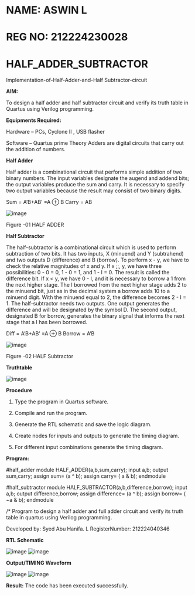 # NAME: ASWIN L
# REG NO: 212224230028
# HALF_ADDER_SUBTRACTOR

Implementation-of-Half-Adder-and-Half Subtractor-circuit

**AIM:**

To design a half adder and half subtractor circuit and verify its truth table in Quartus using Verilog programming.

**Equipments Required:**

Hardware – PCs, Cyclone II , USB flasher 

Software – Quartus prime Theory Adders are digital circuits that carry out the addition of numbers.

**Half Adder**

Half adder is a combinational circuit that performs simple addition of two binary numbers. The input variables designate the augend and addend bits; the output variables produce the sum and carry. It is necessary to specify two output variables because the result may consist of two binary digits.

Sum = A’B+AB’ =A ⊕ B Carry = AB

![image](https://github.com/naavaneetha/HALF_ADDER_SUBTRACTOR/assets/154305477/bd4a0b2c-cdbc-4184-ab08-81578f121e1f)

Figure -01 HALF ADDER

**Half Subtractor**

The half-subtractor is a combinational circuit which is used to perform subtraction of two bits. It has two inputs, X (minuend) and Y (subtrahend) and two outputs D (difference) and B (borrow). To perform x - y, we have to check the relative magnitudes of x and y. If x ;;, y, we have three possibilities: 0 - 0 = 0, 1 - 0 = 1, and 1 - I = 0. The result is called the difference bit. If x < y, we have 0 - I, and it is necessary to borrow a 1 from the next higher stage. The I borrowed from the next higher stage adds 2 to the minuend bit, just as in the decimal system a borrow adds 10 to a minuend digit. With the minuend equal to 2, the difference becomes 2 - I = 1. The half-subtractor needs two outputs. One output generates the difference and will be designated by the symbol D. The second output, designated B for borrow, generates the binary signal that informs the next stage that a I has been borrowed. 

Diff = A’B+AB’ =A ⊕ B
Borrow = A’B

 ![image](https://github.com/naavaneetha/HALF_ADDER_SUBTRACTOR/assets/154305477/d76b099c-513f-4e7c-843a-e2fd028a531a)

Figure -02 HALF Subtractor

**Truthtable**

![image](https://github.com/user-attachments/assets/1175edd3-8ae8-4b6d-b516-fe5787879e4a)


**Procedure**

1.	Type the program in Quartus software.

2.	Compile and run the program.

3.	Generate the RTL schematic and save the logic diagram.

4.	Create nodes for inputs and outputs to generate the timing diagram.

5.	For different input combinations generate the timing diagram.


**Program:**

#half_adder
module HALF_ADDER(a,b,sum,carry);
input a,b;
output sum,carry;
assign sum= (a ^ b);
assign carry= ( a & b);
endmodule

#half_subtractor
module HALF_SUBTRACTOR(a,b,difference,borrow);
input a,b;
output difference,borrow;
assign difference= (a ^ b);
assign borrow= ( ~a & b);
endmodule

/* Program to design a half adder and full adder circuit and verify its truth table in quartus using Verilog programming.

Developed by: Syed Abu Hanifa. L RegisterNumber: 212224040346

**RTL Schematic**

![image](https://github.com/user-attachments/assets/00e91fdb-38a3-4c5d-90f0-4cd73d24682e)
![image](https://github.com/user-attachments/assets/b6ffe0d0-7f1c-4901-8288-6e60f8f8fa4e)


**Output/TIMING Waveform**

![image](https://github.com/user-attachments/assets/27d5eab1-142e-4d1e-bf04-20b3c928b6d4)
![image](https://github.com/user-attachments/assets/9df0d635-c44f-4c41-bc46-86e423e4652e)


**Result:** The code has been executed successfully.
